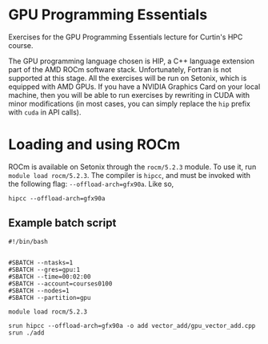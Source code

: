 # GPU Programming Essentials

Exercises for the GPU Programming Essentials lecture for Curtin's HPC course.

The GPU programming language chosen is HIP, a C++ language extension part of the AMD ROCm software stack. Unfortunately, Fortran is not supported at this stage. All the exercises will be run on Setonix, which is equipped with AMD GPUs. If you have a NVIDIA Graphics Card on your local machine, then you will be able to run exercises by rewriting in CUDA with minor modifications (in most cases, you can simply replace the `hip` prefix with `cuda` in API calls).

# Loading and using ROCm

ROCm is available on Setonix through the `rocm/5.2.3` module. To use it, run `module load rocm/5.2.3`. The compiler is `hipcc`, and must be invoked with the following flag: `--offload-arch=gfx90a`. Like so,

```
hipcc --offload-arch=gfx90a
```

## Example batch script
```
#!/bin/bash


#SBATCH --ntasks=1
#SBATCH --gres=gpu:1
#SBATCH --time=00:02:00
#SBATCH --account=courses0100
#SBATCH --nodes=1
#SBATCH --partition=gpu

module load rocm/5.2.3

srun hipcc --offload-arch=gfx90a -o add vector_add/gpu_vector_add.cpp
srun ./add
``` 